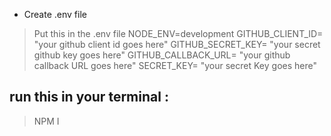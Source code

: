 - Create .env file
> Put this in the .env file
NODE_ENV=development
GITHUB_CLIENT_ID= "your github client id goes here"
GITHUB_SECRET_KEY= "your secret github key goes here"
GITHUB_CALLBACK_URL= "your github callback URL goes here"
SECRET_KEY= "your secret Key goes here"

## run this in your terminal :
> NPM I
